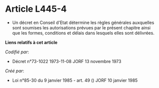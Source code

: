 # Article L445-4

- Un décret en Conseil d'Etat détermine les règles générales auxquelles sont soumises les autorisations prévues par le
présent chapitre ainsi que les formes, conditions et délais dans lesquels elles sont délivrées.

**Liens relatifs à cet article**

_Codifié par_:

  - Décret n°73-1022 1973-11-08 JORF 13 novembre 1973

_Créé par_:

  - Loi n°85-30 du 9 janvier 1985 - art. 49 () JORF 10 janvier 1985
